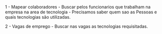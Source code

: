 1 - Mapear colaboradores
    - Buscar pelos funcionarios que trabalham na empresa na area de tecnologia
    - Precisamos saber quem sao as Pessoas e quais tecnologias são utilizadas.

2 - Vagas de emprego
    - Buscar nas vagas as tecnologias requisitadas.


